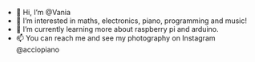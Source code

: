 - 👋 Hi, I’m @Vania
- 👀 I’m interested in maths, electronics, piano, programming and music!
- 🌱 I’m currently learning more about raspberry pi and arduino.
- 📫 You can reach me and see my photography on Instagram @acciopiano

<!---
Vania-R/Vania-R is a ✨ special ✨ repository because its `README.md` (this file) appears on your GitHub profile.
You can click the Preview link to take a look at your changes.
--->

